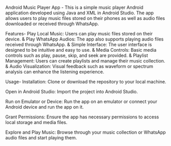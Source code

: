 Android Music Player App - 
This is a simple music player Android application developed using Java and XML in Android Studio. The app allows users to play music files stored on their phones as well as audio files downloaded or received through WhatsApp.

Features- 
Play Local Music: Users can play music files stored on their device. & 
Play WhatsApp Audios: The app also supports playing audio files received through WhatsApp. & 
Simple Interface: The user interface is designed to be intuitive and easy to use. & 
Media Controls: Basic media controls such as play, pause, skip, and seek are provided. & 
Playlist Management: Users can create playlists and manage their music collection. & 
Audio Visualization: Visual feedback such as waveform or spectrum analysis can enhance the listening experience. 

Usage- 
Installation: Clone or download the repository to your local machine.

Open in Android Studio: Import the project into Android Studio.

Run on Emulator or Device: Run the app on an emulator or connect your Android device and run the app on it.

Grant Permissions: Ensure the app has necessary permissions to access local storage and media files.

Explore and Play Music: Browse through your music collection or WhatsApp audio files and start playing them.
